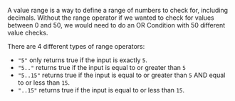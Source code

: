 A value range is a way to define a range of numbers to check for, including decimals.
Without the range operator if we wanted to check for values between 0 and 50, we would need to do an OR Condition with 50 different value checks.

There are 4 different types of range operators:
- `"5"` only returns true if the input is exactly `5`.
- `"5.."` returns true if the input is equal to or greater than `5`
- `"5..15"` returns true if the input is equal to or greater than `5` AND equal to or less than `15`.
- `"..15"` returns true if the input is equal to or less than `15`.